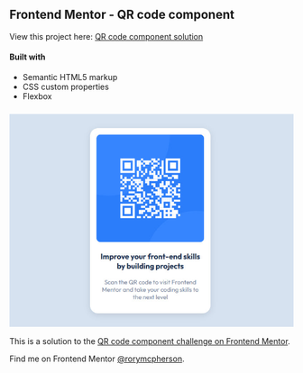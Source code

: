 ## Frontend Mentor - QR code component

View this project here: [QR code component solution](https://rorymcpherson.github.io/frontend-mentor/qr-code-component/index.html)

#### Built with

- Semantic HTML5 markup
- CSS custom properties
- Flexbox

###

![](./images/screenshot.jpg)

This is a solution to the [QR code component challenge on Frontend Mentor](https://www.frontendmentor.io/challenges/qr-code-component-iux_sIO_H).

Find me on Frontend Mentor [@rorymcpherson](https://www.frontendmentor.io/profile/rorymcpherson).
